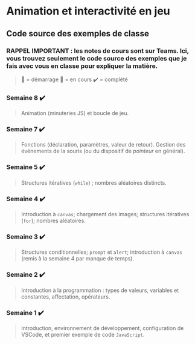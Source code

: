 # Animation et interactivité en jeu
## Code source des exemples de classe

### RAPPEL IMPORTANT : les notes de cours sont sur Teams. Ici, vous trouvez seulement le code source des exemples que je fais avec vous en classe pour expliquer la matière.

> :checkered_flag: = démarrage 
> :construction: = en cours
> :heavy_check_mark: = complété

### Semaine 8 :heavy_check_mark:
>Animation (minuteries JS) et boucle de jeu.

### Semaine 7 :heavy_check_mark:
>Fonctions (déclaration, paramètres, valeur de retour). Gestion des événements de la souris (ou du dispositif de *pointeur* en général).

### Semaine 5 :heavy_check_mark:
>Structures itératives (`while`) ; nombres aléatoires distincts.

### Semaine 4 :heavy_check_mark:
>Introduction à `canvas`; chargement des images; structures itératives (`for`); nombres aléatoires.

### Semaine 3 :heavy_check_mark:
>Structures conditionnelles; `prompt` et `alert`; introduction à `canvas` (remis à la semaine 4 par manque de temps).

### Semaine 2 :heavy_check_mark:
>Introduction à la programmation : types de valeurs, variables et constantes, affectation, opérateurs.

### Semaine 1 :heavy_check_mark:
>Introduction, environnement de développement, configuration de VSCode, et premier exemple de code `JavaScript`.